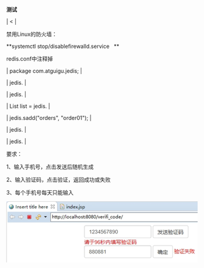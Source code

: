 **测试**

| < | 


禁用Linux的防火墙：

**systemctl stop/disablefirewalld.service   **

redis.conf中注释掉

| package com.atguigu.jedis; | 


| jedis. | 


| jedis. | 


| List<String> list = jedis. | 


| jedis.sadd("orders",  "order01"); | 


| jedis. | 


| jedis. | 


要求：

1、输入手机号，点击发送后随机生成

2、输入验证码，点击验证，返回成功或失败

3、每个手机号每天只能输入

![](images/WEBRESOURCE4665623955f1b0aae799761a4884747f截图.png)